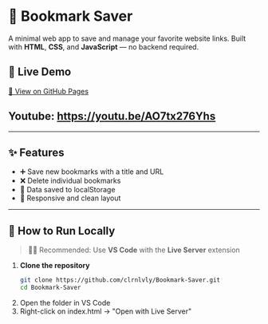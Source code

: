# 🔖 Bookmark Saver

A minimal web app to save and manage your favorite website links. Built with **HTML**, **CSS**, and **JavaScript** — no backend required.

## 🔗 Live Demo  
[🔗 View on GitHub Pages](https://clrnlvly.github.io/Bookmark-Saver/)

## Youtube: https://youtu.be/AO7tx276Yhs
---

## ✨ Features

- ➕ Save new bookmarks with a title and URL
- ❌ Delete individual bookmarks
- 💾 Data saved to localStorage
- 📱 Responsive and clean layout

---

## 🚀 How to Run Locally

> 🧑‍💻 Recommended: Use **VS Code** with the **Live Server** extension

1. **Clone the repository**
   ```bash
   git clone https://github.com/clrnlvly/Bookmark-Saver.git
   cd Bookmark-Saver
2. Open the folder in VS Code
3. Right-click on index.html → "Open with Live Server"
